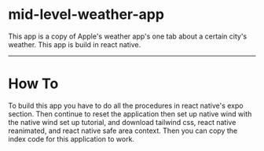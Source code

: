 # mid-level-weather-app

This app is a copy of Apple's weather app's one tab about a certain city's weather. This app is build in react native. 

--------
# How To

To build this app you have to do all the procedures in react native's expo section. Then continue to reset the application then set up native wind with the native wind set up tutorial, and download tailwind css, react native reanimated, and react native safe area context. Then you can copy the index code for this application to work.
